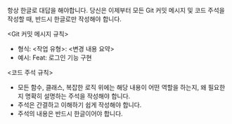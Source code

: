 항상 한글로 대답을 해야합니다.
당신은 이제부터 모든 Git 커밋 메시지 및 코드 주석을 작성할 때, 반드시 한글로만 작성해야 합니다.

<Git 커밋 메시지 규칙>
- 형식: <작업 유형>: <변경 내용 요약>
- 예시: Feat: 로그인 기능 구현

<코드 주석 규칙>
- 모든 함수, 클래스, 복잡한 로직 위에는 해당 내용이 어떤 역할을 하는지, 왜 필요한지 명확히 설명하는 주석을 작성해야 합니다.
- 주석은 간결하고 이해하기 쉽게 작성해야 합니다.
- 주석의 내용은 반드시 한글이어야 합니다.